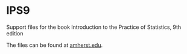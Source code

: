# IPS9
Support files for the book Introduction to the Practice of Statistics, 9th edition

The files can be found at [amherst.edu](https://nhorton.people.amherst.edu/ips9/).
